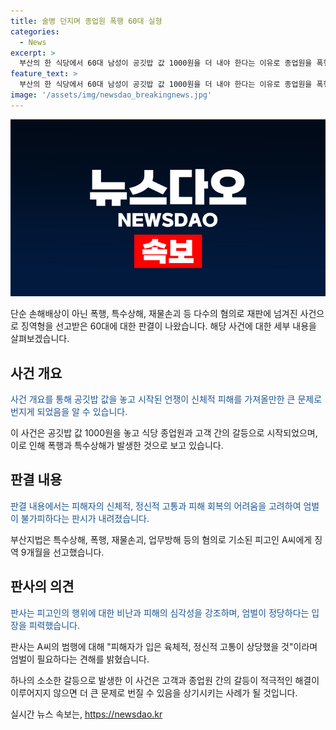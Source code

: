 ```yaml
---
title: 술병 던지며 종업원 폭행 60대 실형
categories:
  - News
excerpt: >
  부산의 한 식당에서 60대 남성이 공깃밥 값 1000원을 더 내야 한다는 이유로 종업원을 폭행한 혐의로 징역 9개월을 선고받았다. A씨는 술에 취해 종업원을 욕설한 뒤 소주병을 던지고 폭행한 것으로 알려졌으며, 피해자들은 상당한 피해를 입었다. 재판부는 A씨의 행동을 엄벌할 필요가 있다고 판시했다. A씨는 폭행을 막으려다가 피해를 입은 다른 손님에게도 폭행을 가했고, 정신적·육체적 고통을 입힌 채 도망간 것으로 알려졌다.
feature_text: >
  부산의 한 식당에서 60대 남성이 공깃밥 값 1000원을 더 내야 한다는 이유로 종업원을 폭행한 혐의로 징역 9개월을 선고받았다. A씨는 술에 취해 종업원을 욕설한 뒤 소주병을 던지고 폭행한 것으로 알려졌으며, 피해자들은 상당한 피해를 입었다. 재판부는 A씨의 행동을 엄벌할 필요가 있다고 판시했다. A씨는 폭행을 막으려다가 피해를 입은 다른 손님에게도 폭행을 가했고, 정신적·육체적 고통을 입힌 채 도망간 것으로 알려졌다.
image: '/assets/img/newsdao_breakingnews.jpg'
---
```


<p><img src="/assets/img/newsdao_breakingnews.jpg" alt="ranknews 속보" /></p>

<p>단순 손해배상이 아닌 폭행, 특수상해, 재물손괴 등 다수의 혐의로 재판에 넘겨진 사건으로 징역형을 선고받은 60대에 대한 판결이 나왔습니다. 해당 사건에 대한 세부 내용을 살펴보겠습니다.</p>

<h2 data-ke-size="size26">사건 개요</h2>

<p data-ke-size="size16"><span style="color: #1a5490;">사건 개요를 통해 공깃밥 값을 놓고 시작된 언쟁이 신체적 피해를 가져올만한 큰 문제로 번지게 되었음을 알 수 있습니다.</span></p>

<p>이 사건은 공깃밥 값 1000원을 놓고 식당 종업원과 고객 간의 갈등으로 시작되었으며, 이로 인해 폭행과 특수상해가 발생한 것으로 보고 있습니다.</p>

<h2 data-ke-size="size26">판결 내용</h2>

<p data-ke-size="size16"><span style="color: #1a5490;">판결 내용에서는 피해자의 신체적, 정신적 고통과 피해 회복의 어려움을 고려하여 엄벌이 불가피하다는 판시가 내려졌습니다.</span></p>

<p>부산지법은 특수상해, 폭행, 재물손괴, 업무방해 등의 혐의로 기소된 피고인 A씨에게 징역 9개월을 선고했습니다.</p>

<h2 data-ke-size="size26">판사의 의견</h2>

<p data-ke-size="size16"><span style="color: #1a5490;">판사는 피고인의 행위에 대한 비난과 피해의 심각성을 강조하며, 엄벌이 정당하다는 입장을 피력했습니다.</span></p>

<p>판사는 A씨의 범행에 대해 "피해자가 입은 육체적, 정신적 고통이 상당했을 것"이라며 엄벌이 필요하다는 견해를 밝혔습니다.</p>

<p>하나의 소소한 갈등으로 발생한 이 사건은 고객과 종업원 간의 갈등이 적극적인 해결이 이루어지지 않으면 더 큰 문제로 번질 수 있음을 상기시키는 사례가 될 것입니다.</p>
실시간 뉴스 속보는, <a href="https://newsdao.kr" rel="dofollow">https://newsdao.kr</a>


